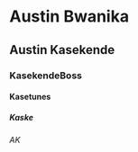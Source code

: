 # <h1>  Austin Bwanika 
  <h2> Austin Kasekende 
    <h3> KasekendeBoss 
      <h4> Kasetunes 
        <h5> Kaske 
          <h6> AK 
  
